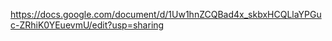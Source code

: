 


https://docs.google.com/document/d/1Uw1hnZCQBad4x_skbxHCQLlaYPGuc-ZRhiK0YEuevmU/edit?usp=sharing       
